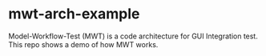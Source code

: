 # mwt-arch-example
Model-Workflow-Test (MWT) is a code architecture for GUI Integration test. This repo shows a demo of how MWT works.
